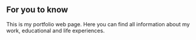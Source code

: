 ## For you to know

This is my portfolio web page.
Here you can find all information about my work, educational and life experiences.